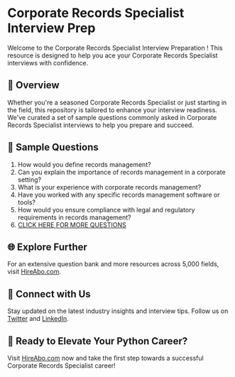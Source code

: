 # Corporate Records Specialist Interview Prep

Welcome to the Corporate Records Specialist Interview Preparation ! This resource is designed to help you ace your Corporate Records Specialist interviews with confidence.

## 🚀 Overview

Whether you're a seasoned Corporate Records Specialist or just starting in the field, this repository is tailored to enhance your interview readiness. We've curated a set of sample questions commonly asked in Corporate Records Specialist interviews to help you prepare and succeed.

## 📝 Sample Questions

1. How would you define records management?
2. Can you explain the importance of records management in a corporate setting?
3. What is your experience with corporate records management?
4. Have you worked with any specific records management software or tools?
5. How would you ensure compliance with legal and regulatory requirements in records management?
6. [CLICK HERE FOR MORE QUESTIONS](https://hireabo.com/job/18_3_37/Corporate%20Records%20Specialist)

## 🌐 Explore Further

For an extensive question bank and more resources across 5,000 fields, visit [HireAbo.com](https://www.hireabo.com).

## 📱 Connect with Us

Stay updated on the latest industry insights and interview tips. Follow us on [Twitter](https://twitter.com/hireabo) and [LinkedIn](https://www.linkedin.com/in/hire-abo-3609972a8/).

## 🚀 Ready to Elevate Your Python Career?

Visit [HireAbo.com](https://www.hireabo.com) now and take the first step towards a successful Corporate Records Specialist career!